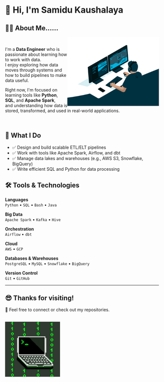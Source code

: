 # 👋 Hi, I'm Samidu Kaushalaya      <br>

## 👨‍💻 About Me......
<img src="https://raw.githubusercontent.com/samidukushalaya/samidukushalaya/main/assets/pictrue1.gif" width="300" align="right" />

<br>

I'm a **Data Engineer** who is passionate about learning how to work with data.  
I enjoy exploring how data moves through systems and how to build pipelines to make data useful.  

Right now, I'm focused on learning tools like **Python**, **SQL**, and **Apache Spark**,  
and understanding how data is stored, transformed, and used in real-world applications.


<br>



## 🚀 What I Do

- ✅ Design and build scalable ETL/ELT pipelines  
- ✅ Work with tools like Apache Spark, Airflow, and dbt  
- ✅ Manage data lakes and warehouses (e.g., AWS S3, Snowflake, BigQuery)  
- ✅ Write efficient SQL and Python for data processing  



## 🛠️ Tools & Technologies

**Languages**  
`Python` • `SQL` • `Bash` • `Java`

**Big Data**  
`Apache Spark` • `Kafka` • `Hive`

**Orchestration**  
`Airflow` • `dbt`

**Cloud**  
`AWS` • `GCP`

**Databases & Warehouses**  
`PostgreSQL` • `MySQL` • `Snowflake` • `BigQuery`

**Version Control**  
`Git` • `GitHub`

---

## 😎 Thanks for visiting!

🚀 Feel free to connect or check out my repositories.<br><br>

<img src="https://raw.githubusercontent.com/samidukushalaya/samidukushalaya/main/assets/pictrue2.gif" width="180">
